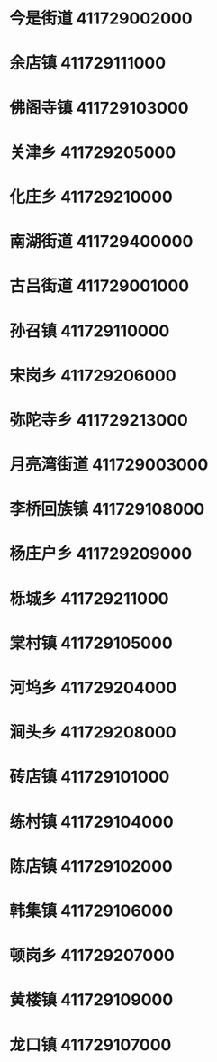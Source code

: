 # 今是街道 411729002000
# 余店镇 411729111000
# 佛阁寺镇 411729103000
# 关津乡 411729205000
# 化庄乡 411729210000
# 南湖街道 411729400000
# 古吕街道 411729001000
# 孙召镇 411729110000
# 宋岗乡 411729206000
# 弥陀寺乡 411729213000
# 月亮湾街道 411729003000
# 李桥回族镇 411729108000
# 杨庄户乡 411729209000
# 栎城乡 411729211000
# 棠村镇 411729105000
# 河坞乡 411729204000
# 涧头乡 411729208000
# 砖店镇 411729101000
# 练村镇 411729104000
# 陈店镇 411729102000
# 韩集镇 411729106000
# 顿岗乡 411729207000
# 黄楼镇 411729109000
# 龙口镇 411729107000
